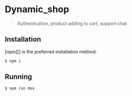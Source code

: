 Dynamic_shop
========


> Authentication, product adding to cart, support chat

## Installation

[npm][] is the preferred installation method:

```bash
$ npm i
```

## Running

```bash
$ npm run dev
```
